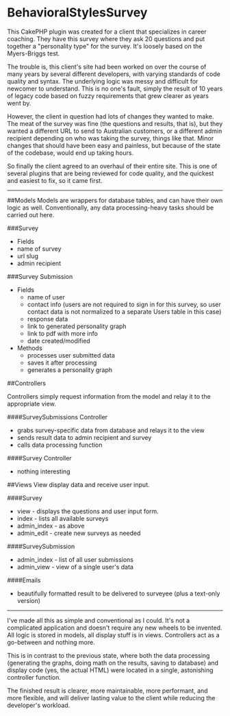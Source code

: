# BehavioralStylesSurvey

This CakePHP plugin was created for a client that specializes in career coaching. They have this survey where they ask 20 questions and put together a "personality type" for the survey. It's loosely based on the Myers-Briggs test. 

The trouble is, this client's site had been worked on over the course of many years by several different developers, with varying standards of code quality and syntax. The underlying logic was messy and difficult for newcomer to understand. This is no one's fault, simply the result of 10 years of legacy code based on fuzzy requirements that grew clearer as years went by.

However, the client in question had lots of changes they wanted to make. The meat of the survey was fine (the questions and results, that is), but they wanted a different URL to send to Australian customers, or a different admin recipient depending on who was taking the survey, things like that. Minor changes that should have been easy and painless, but because of the state of the codebase, would end up taking hours.

So finally the client agreed to an overhaul of their entire site. This is one of several plugins that are being reviewed for code quality, and the quickest and easiest to fix, so it came first. 
___

##Models
Models are wrappers for database tables, and can have their own logic as well. Conventionally, any data processing-heavy tasks should be carried out here.

###Survey 
- Fields
 - name of survey
 - url slug
 - admin recipient

###Survey Submission
- Fields
  - name of user
  - contact info (users are not required to sign in for this survey, so user contact data is not normalized to a separate Users table in this case)
  - response data
  - link to generated personality graph
  - link to pdf with more info
  - date created/modified
- Methods
  - processes user submitted data
  - saves it after processing
  - generates a personality graph

##Controllers

Controllers simply request information from the model and relay it to the appropriate view.

####SurveySubmissions Controller
- grabs survey-specific data from database and relays it to the view
- sends result data to admin recipient and survey
- calls data processing function

####Survey Controller 
- nothing interesting

##Views
View display data and receive user input.

####Survey
- view - displays the questions and user input form.
- index - lists all available surveys
- admin_index - as above
- admin_edit - create new surveys as needed

####SurveySubmission
- admin_index - list of all user submissions
- admin_view - view of a single user's data

####Emails 	
- beautifully formatted result to be delivered to surveyee (plus a text-only version)

---

I've made all this as simple and conventional as I could. It's not a complicated application and doesn't require any new wheels to be invented. All logic is stored in models, all display stuff is in views. Controllers act as a go-between and nothing more. 

This is in contrast to the previous state, where both the data processing (generating the graphs, doing math on the results, saving to database) and display code (yes, the actual HTML) were located in a single, astonishing controller function. 

The finished result is clearer, more maintainable, more performant, and more flexible, and will deliver lasting value to the client while reducing the developer's workload.

		









